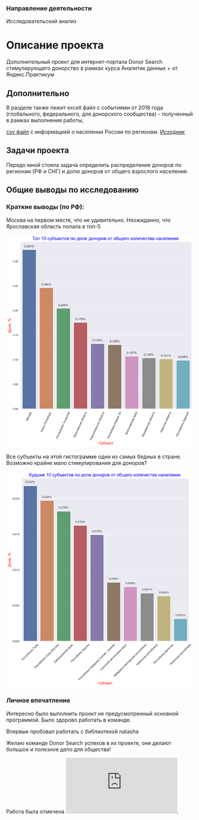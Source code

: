 ### Направление деятельности
Исследовательский анализ

# Описание проекта
Дополнительный проект для интернет-портала Donor Search стимулирующего донорство в рамках курса Аналитик данных + от Яндекс.Практикум

## Дополнительно

В разделе также лежит excell файл с событиями от 2018 года (глобального, федерального, для донорского сообщества) - полученный в рамках выполнения работы,

[csv файл](https://disk.yandex.ru/d/utmgebPbkO2adQ) с информацией о населении России по регионам. [Исходник](https://www.data-in.ru/data-catalog/datasets/160/)

## Задачи проекта

Передо мной стояла задача определить распределение доноров по регионам (РФ и СНГ) и долю доноров от общего взрослого населения.

## Общие выводы по исследованию

### Краткие выводы (по РФ):

Москва на первом месте, что не удивительно.
Неожиданно, что Ярославская область попала в топ-5

![Топ 10 субъектов по доле доноров от общего количества населения ](https://github.com/convair36/my-projects/blob/main/%D0%94%D0%BE%D0%BD%D0%BE%D1%80%D0%BE%D1%81%D1%82%D0%B2%D0%BE_%D0%B2_%D0%A0%D0%BE%D1%81%D1%81%D0%B8%D0%B8_%D0%B8_%D0%A1%D0%9D%D0%93/%D0%B0%D0%B0%D0%B0.png "Топ 10 субъектов по доле доноров от общего количества населения")

Все субъекты на этой гистограмме одни из самых бедных в стране. Возможно крайне мало стимулирования для доноров?

![Худшие 10 субъектов по доле доноров от общего количества населения](https://github.com/convair36/my-projects/blob/main/%D0%94%D0%BE%D0%BD%D0%BE%D1%80%D0%BE%D1%81%D1%82%D0%B2%D0%BE_%D0%B2_%D0%A0%D0%BE%D1%81%D1%81%D0%B8%D0%B8_%D0%B8_%D0%A1%D0%9D%D0%93/index.png "Худшие 10 субъектов по доле доноров от общего количества населения")

### Личное впечатление

Интересно было выполнить проект не предусмотренный основной программой.
Было здорово работать в команде. 

Впервые пробовал работать с библиотекой natasha

Желаю команде Donor Search успехов в их проекте, они делают большое и полезное дело для общества!

Работа была отмечена ![Благодарностью](https://github.com/convair36/my-projects/blob/main/%D0%94%D0%BE%D0%BD%D0%BE%D1%80%D0%BE%D1%81%D1%82%D0%B2%D0%BE_%D0%B2_%D0%A0%D0%BE%D1%81%D1%81%D0%B8%D0%B8_%D0%B8_%D0%A1%D0%9D%D0%93/%D0%9C%D0%B5%D0%BB%D1%8C%D0%BD%D0%B8%D0%BA%D0%BE%D0%B2%D1%83%20%D0%90%D0%BB%D0%B5%D0%BA%D1%81%D0%B0%D0%BD%D0%B4%D1%80%D1%83.pdf "Благодарность").


